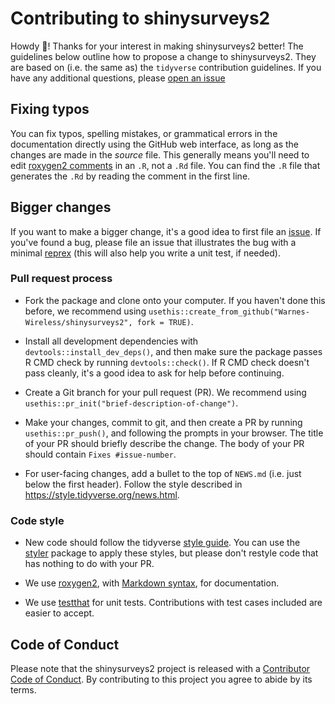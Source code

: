 # Contributing to shinysurveys2

Howdy :wave:! Thanks for your interest in making shinysurveys2 better! The guidelines below outline how to propose a change to shinysurveys2. They are based on (i.e. the same as) the `tidyverse` contribution guidelines. If you have any additional questions, please [open an issue](https://github.com/Warnes-Wireless/shinysurveys2/issues) 
<!---or send me a [message on Twitter](https://twitter.com/jdtrat).--->

## Fixing typos

You can fix typos, spelling mistakes, or grammatical errors in the documentation directly using the GitHub web interface, as long as the changes are made in the *source* file. This generally means you'll need to edit [roxygen2 comments](https://roxygen2.r-lib.org/articles/roxygen2.html) in an `.R`, not a `.Rd` file. You can find the `.R` file that generates the `.Rd` by reading the comment in the first line.

## Bigger changes

If you want to make a bigger change, it's a good idea to first file an [issue](https://github.com/Warnes-Wireless/shinysurveys2/issues). If you've found a bug, please file an issue that illustrates the bug with a minimal [reprex](https://reprex.tidyverse.org) (this will also help you write a unit test, if needed).

### Pull request process

-   Fork the package and clone onto your computer. If you haven't done this before, we recommend using `usethis::create_from_github("Warnes-Wireless/shinysurveys2", fork = TRUE)`.

-   Install all development dependencies with `devtools::install_dev_deps()`, and then make sure the package passes R CMD check by running `devtools::check()`. If R CMD check doesn't pass cleanly, it's a good idea to ask for help before continuing.

-   Create a Git branch for your pull request (PR). We recommend using `usethis::pr_init("brief-description-of-change")`.

-   Make your changes, commit to git, and then create a PR by running `usethis::pr_push()`, and following the prompts in your browser. The title of your PR should briefly describe the change. The body of your PR should contain `Fixes #issue-number`.

-   For user-facing changes, add a bullet to the top of `NEWS.md` (i.e. just below the first header). Follow the style described in <https://style.tidyverse.org/news.html>.

### Code style

-   New code should follow the tidyverse [style guide](https://style.tidyverse.org). You can use the [styler](https://CRAN.R-project.org/package=styler) package to apply these styles, but please don't restyle code that has nothing to do with your PR.

-   We use [roxygen2](https://cran.r-project.org/package=roxygen2), with [Markdown syntax](https://cran.r-project.org/web/packages/roxygen2/vignettes/rd-formatting.html), for documentation.

-   We use [testthat](https://cran.r-project.org/package=testthat) for unit tests. Contributions with test cases included are easier to accept.

## Code of Conduct

Please note that the shinysurveys2 project is released with a [Contributor Code of Conduct](CODE_OF_CONDUCT.md). By contributing to this project you agree to abide by its terms.
